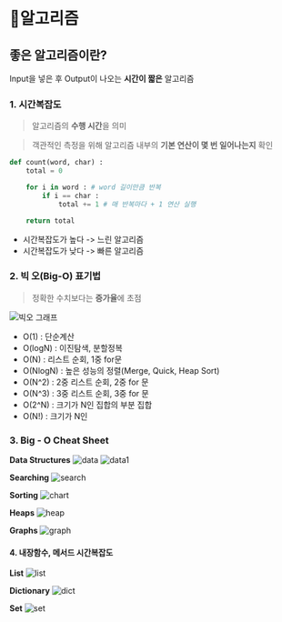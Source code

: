 # 🧠알고리즘

## 좋은 알고리즘이란?
Input을 넣은 후 Output이 나오는 **시간이 짧은** 알고리즘

### 1. 시간복잡도
> 알고리즘의 **수행 시간**을 의미

> 객관적인 측정을 위해 알고리즘 내부의 **기본 연산이 몇 번 일어나는지** 확인

```python
def count(word, char) :
    total = 0

    for i in word : # word 길이만큼 반복
        if i == char :
            total += 1 # 매 반복마다 + 1 연산 실행

    return total
```
- 시간복잡도가 높다 -> 느린 알고리즘
- 시간복잡도가 낮다 -> 빠른 알고리즘

### 2. 빅 오(Big-O) 표기법
> 정확한 수치보다는 **증가율**에 초점

![빅오 그래프](https://miro.medium.com/max/1400/1*jiVqYhDzvODfVq6RH0DB1g.png)

- O(1) : 단순계산
- O(logN) : 이진탐색, 분할정복
- O(N) : 리스트 순회, 1중 for문
- O(NlogN) : 높은 성능의 정렬(Merge, Quick, Heap Sort)
- O(N^2) : 2중 리스트 순회, 2중 for 문
- O(N^3) : 3중 리스트 순회, 3중 for 문
- O(2^N) : 크기가 N인 집합의 부분 집합
- O(N!) : 크기가 N인 

### 3. Big - O Cheat Sheet

**Data Structures**
![data](https://he-s3.s3.amazonaws.com/media/uploads/c14cb1f.JPG)
![data1](https://he-s3.s3.amazonaws.com/media/uploads/0728f0e.JPG)

**Searching**
![search](https://he-s3.s3.amazonaws.com/media/uploads/1e0079d.JPG)

**Sorting**
![chart](https://he-s3.s3.amazonaws.com/media/uploads/2d5308d.JPG)

**Heaps**
![heap](https://he-s3.s3.amazonaws.com/media/uploads/3a17756.JPG)

**Graphs**
![graph](https://he-s3.s3.amazonaws.com/media/uploads/526213e.JPG)


#### 4. 내장함수, 메서드 시간복잡도

**List**
![list](https://velog.velcdn.com/images%2Fcorone_hi%2Fpost%2F81a74321-ada8-4eac-9e5d-a37aabf29e40%2Fimage.png)

**Dictionary**
![dict](https://velog.velcdn.com/images%2Fcorone_hi%2Fpost%2Fccd92a94-b409-43cc-8ed6-6983163cfbdf%2Fimage.png)

**Set**
![set](https://velog.velcdn.com/images%2Fcorone_hi%2Fpost%2F4caec925-9fc1-4c8d-a512-62a9051deb0e%2Fimage.png)